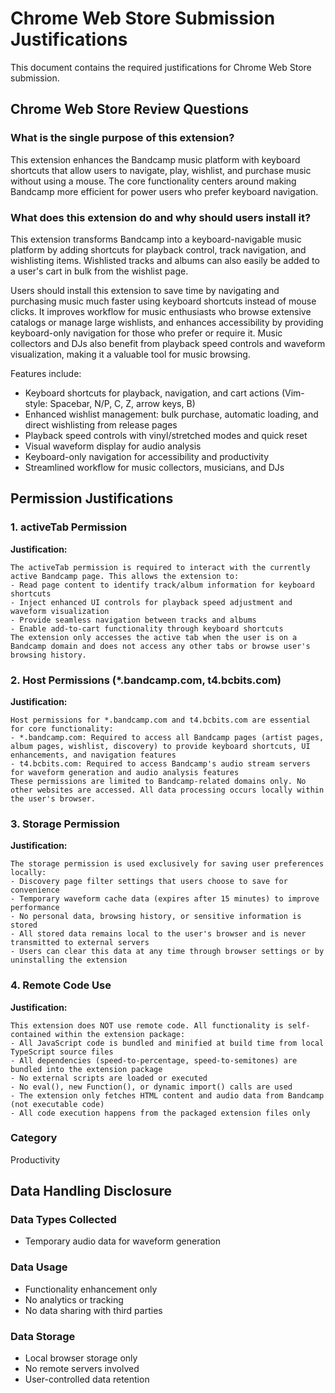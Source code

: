# Chrome Web Store Submission Justifications

This document contains the required justifications for Chrome Web Store submission.

## Chrome Web Store Review Questions

### What is the single purpose of this extension?

This extension enhances the Bandcamp music platform with keyboard shortcuts that allow users to navigate, play, wishlist, and purchase music without using a mouse. The core functionality centers around making Bandcamp more efficient for power users who prefer keyboard navigation.

### What does this extension do and why should users install it?

This extension transforms Bandcamp into a keyboard-navigable music platform by adding shortcuts for playback control, track navigation, and wishlisting items.  Wishlisted tracks and albums can also easily be added to a user's cart in bulk from the wishlist page.

Users should install this extension to save time by navigating and purchasing music much faster using keyboard shortcuts instead of mouse clicks. It improves workflow for music enthusiasts who browse extensive catalogs or manage large wishlists, and enhances accessibility by providing keyboard-only navigation for those who prefer or require it. Music collectors and DJs also benefit from playback speed controls and waveform visualization, making it a valuable tool for music browsing.

Features include:

- Keyboard shortcuts for playback, navigation, and cart actions (Vim-style: Spacebar, N/P, C, Z, arrow keys, B)
- Enhanced wishlist management: bulk purchase, automatic loading, and direct wishlisting from release pages
- Playback speed controls with vinyl/stretched modes and quick reset
- Visual waveform display for audio analysis
- Keyboard-only navigation for accessibility and productivity
- Streamlined workflow for music collectors, musicians, and DJs

## Permission Justifications

### 1. activeTab Permission

**Justification:**
```
The activeTab permission is required to interact with the currently active Bandcamp page. This allows the extension to:
- Read page content to identify track/album information for keyboard shortcuts
- Inject enhanced UI controls for playback speed adjustment and waveform visualization
- Provide seamless navigation between tracks and albums
- Enable add-to-cart functionality through keyboard shortcuts
The extension only accesses the active tab when the user is on a Bandcamp domain and does not access any other tabs or browse user's browsing history.
```

### 2. Host Permissions (*.bandcamp.com, t4.bcbits.com)

**Justification:**
```
Host permissions for *.bandcamp.com and t4.bcbits.com are essential for core functionality:
- *.bandcamp.com: Required to access all Bandcamp pages (artist pages, album pages, wishlist, discovery) to provide keyboard shortcuts, UI enhancements, and navigation features
- t4.bcbits.com: Required to access Bandcamp's audio stream servers for waveform generation and audio analysis features
These permissions are limited to Bandcamp-related domains only. No other websites are accessed. All data processing occurs locally within the user's browser.
```

### 3. Storage Permission

**Justification:**
```
The storage permission is used exclusively for saving user preferences locally:
- Discovery page filter settings that users choose to save for convenience
- Temporary waveform cache data (expires after 15 minutes) to improve performance
- No personal data, browsing history, or sensitive information is stored
- All stored data remains local to the user's browser and is never transmitted to external servers
- Users can clear this data at any time through browser settings or by uninstalling the extension
```

### 4. Remote Code Use

**Justification:**
```
This extension does NOT use remote code. All functionality is self-contained within the extension package:
- All JavaScript code is bundled and minified at build time from local TypeScript source files
- All dependencies (speed-to-percentage, speed-to-semitones) are bundled into the extension package
- No external scripts are loaded or executed
- No eval(), new Function(), or dynamic import() calls are used
- The extension only fetches HTML content and audio data from Bandcamp (not executable code)
- All code execution happens from the packaged extension files only
```

### Category
Productivity

## Data Handling Disclosure

### Data Types Collected
- Temporary audio data for waveform generation

### Data Usage
- Functionality enhancement only
- No analytics or tracking
- No data sharing with third parties

### Data Storage
- Local browser storage only
- No remote servers involved
- User-controlled data retention
